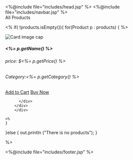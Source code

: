 <html>
<head>
<meta charset="UTF-8">
<title>Welcome to Shopping cart!</title>
<%@include file="includes/head.jsp" %>
</head>
<body>
<%@include file="includes/navbar.jsp" %>

<div class="container">
<div class="card-header my-3">All Products</div>
<div class="row">

<%
if( !products.isEmpty()){
	for(Product p : products) {
	%>
		<div class="col-md-3 my-3">
		<div class="card w-100">
		  <img class="card-img-top" src="product-images/<%= p.getImage() %>" alt="Card image cap">
		  <div class="card-body">
		    <h5 class="card-title"> <%= p.getName() %></h5>
		    <h6 class="price">price: $<%= p.getPrice() %></h6>
		    <h6 class="category">Category:<%= p.getCategory() %></h6>
		    <div class="mt-3 d-flex justify-content-between">
		    <a class="btn btn-dark" href="add-to-cart?id=<%= p.getId() %>">Add to Cart</a>
		    <a class="btn btn-primary" href="order-now?quantity=1&id=<%=p.getId()%>">Buy Now</a>
		    </div>
		    
		  </div>
		</div>
		</div>
		
	<%
	}
}else {
	out.println ("There is no products");
}

%>


</div>
</div>


<%@include file="includes/footer.jsp" %>

</body>
</html>
